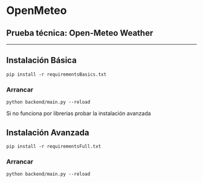 # OpenMeteo

## Prueba técnica: Open-Meteo Weather

---

## Instalación Básica

`pip install -r requirementsBasics.txt`

### Arrancar

`python backend/main.py --reload`

Si no funciona por librerias probar la instalación avanzada

## Instalación Avanzada

`pip install -r requirementsFull.txt`

### Arrancar

`python backend/main.py --reload`
